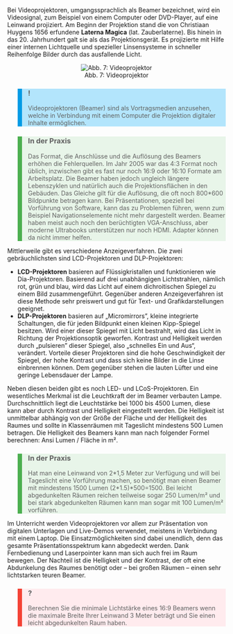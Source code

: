 <!-- filename: 10_Videoprojektor.md -->
<!-- title: Videoprojektor -->

Bei Videoprojektoren, umgangssprachlich als Beamer bezeichnet, wird ein Videosignal, zum Beispiel von einem Computer oder DVD-Player, auf eine Leinwand projiziert. Am Beginn der Projektion stand die von Christiaan Huygens 1656 erfundene **Laterna Magica** (lat. Zauberlaterne). Bis hinein in das 20. Jahrhundert galt sie als das Projektionsgerät. Es projizierte mit Hilfe einer internen Lichtquelle und spezieller Linsensysteme in schneller Reihenfolge Bilder durch das ausfallende Licht.

<center><figure>
  <img src="https://raw.githubusercontent.com/ed-tech-at/L3T/refs/heads/main/03_Von_der_Kreidetafel_zum_Tablet/img/07_Videoprojektor.jpg" alt="Abb. 7: Videoprojektor">
  <figcaption>Abb. 7: Videoprojektor</figcaption>
</figure></center>


<blockquote style="background: #B3E5FC; border-left: 10px solid #039BE5">

### !

Videoprojektoren (Beamer) sind als Vortragsmedien anzusehen, welche in Verbindung mit einem Computer die Projektion digitaler Inhalte ermöglichen.

</blockquote>

<blockquote style="background: #E8F5E9; border-left: 10px solid #4CAF50">

### In der Praxis

Das Format, die Anschlüsse und die Auflösung des Beamers erhöhen die Fehlerquellen. Im Jahr 2005 war das 4:3 Format noch üblich, inzwischen gibt es fast nur noch 16:9 oder 16:10 Formate am Arbeitsplatz. Die Beamer haben jedoch ungleich längere Lebenszyklen und natürlich auch die Projektionsflächen in den Gebäuden. Das Gleiche gilt für die Auflösung, die oft noch 800\*600 Bildpunkte betragen kann. Bei Präsentationen, speziell bei Vorführung von Software, kann das zu Problemen führen, wenn zum Beispiel Navigationselemente nicht mehr dargestellt werden. Beamer haben meist auch noch den berüchtigten VGA-Anschluss, aber moderne Ultrabooks unterstützen nur noch HDMI. Adapter können da nicht immer helfen.

</blockquote>

Mittlerweile gibt es verschiedene Anzeigeverfahren. Die zwei gebräuchlichsten sind LCD-Projektoren und DLP-Projektoren:

- **LCD-Projektoren** basieren auf Flüssigkristallen und funktionieren wie Dia-Projektoren. Basierend auf drei unabhängigen Lichtstrahlen, nämlich rot, grün und blau, wird das Licht auf einem dichroitischen Spiegel zu einem Bild zusammengeführt. Gegenüber anderen Anzeigeverfahren ist diese Methode sehr preiswert und gut für Text- und Grafikdarstellungen geeignet.
- **DLP-Projektoren** basieren auf „Micromirrors”, kleine integrierte Schaltungen, die für jeden Bildpunkt einen kleinen Kipp-Spiegel besitzen. Wird einer dieser Spiegel mit Licht bestrahlt, wird das Licht in Richtung der Projektionsoptik geworfen. Kontrast und Helligkeit werden durch „pulsieren” dieser Spiegel, also „schnelles Ein und Aus“, verändert. Vorteile dieser Projektoren sind die hohe Geschwindigkeit der Spiegel, der hohe Kontrast und dass sich keine Bilder in die Linse einbrennen können. Dem gegenüber stehen die lauten Lüfter und eine geringe Lebensdauer der Lampe.

Neben diesen beiden gibt es noch LED- und LCoS-Projektoren. Ein wesentliches Merkmal ist die Leuchtkraft der im Beamer verbauten Lampe. Durchschnittlich liegt die Leuchtstärke bei 1000 bis 4500 Lumen, diese kann aber durch Kontrast und Helligkeit eingestellt werden. Die Helligkeit ist unmittelbar abhängig von der Größe der Fläche und der Helligkeit des Raumes und sollte in Klassenräumen mit Tageslicht mindestens 500 Lumen betragen. Die Helligkeit des Beamers kann man nach folgender Formel berechnen: Ansi Lumen / Fläche in m².

<blockquote style="background: #E8F5E9; border-left: 10px solid #4CAF50">

### In der Praxis

Hat man eine Leinwand von 2\*1,5 Meter zur Verfügung und will bei Tageslicht eine Vorführung machen, so benötigt man einen Beamer mit mindestens 1500 Lumen (2\*1.5)\*500=1500. Bei leicht abgedunkelten Räumen reichen teilweise sogar 250 Lumen/m² und bei stark abgedunkelten Räumen kann man sogar mit 100 Lumen/m² vorführen.

</blockquote>

Im Unterricht werden Videoprojektoren vor allem zur Präsentation von digitalen Unterlagen und Live-Demos verwendet, meistens in Verbindung mit einem Laptop. Die Einsatzmöglichkeiten sind dabei unendlich, denn das gesamte Präsentationsspektrum kann abgedeckt werden. Dank Fernbedienung und Laserpointer kann man sich auch frei im Raum bewegen. Der Nachteil ist die Helligkeit und der Kontrast, der oft eine Abdunkelung des Raumes benötigt oder – bei großen Räumen – einen sehr lichtstarken teuren Beamer.

<blockquote style="background: #FFEBEE; border-left: 10px solid #F44336">

### ?

Berechnen Sie die minimale Lichtstärke eines 16:9 Beamers wenn die maximale Breite Ihrer Leinwand 3 Meter beträgt und Sie einen leicht abgedunkelten Raum haben.

</blockquote>
